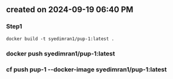## created on 2024-09-19 06:40 PM

### Step1

```
docker build -t syedimran1/pup-1:latest .
```

### docker push syedimran1/pup-1:latest

### cf push pup-1 --docker-image syedimran1/pup-1:latest
